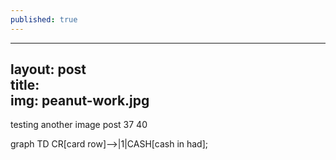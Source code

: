```yaml
---
published: true
---
```

---  
layout: post  
title:  
img: peanut-work.jpg
---


testing another image post
37
40
<div class="mermaid">

graph TD
CR[card row]-->|1|CASH[cash in had];

</div>